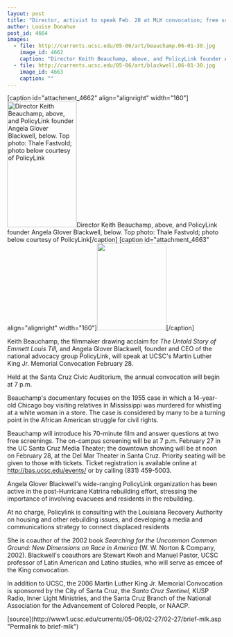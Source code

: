 ```yaml
---
layout: post
title: "Director, activist to speak Feb. 28 at MLK convocation; free screenings beforehand"
author: Louise Donahue 
post_id: 4664
images:
  - file: http://currents.ucsc.edu/05-06/art/beauchamp.06-01-30.jpg
    image_id: 4662
    caption: "Director Keith Beauchamp, above, and PolicyLink founder Angela Glover Blackwell, below. Top photo: Thale Fastvold; photo below courtesy of PolicyLink"
  - file: http://currents.ucsc.edu/05-06/art/blackwell.06-01-30.jpg
    image_id: 4663
    caption: ""
---
```


[caption id="attachment_4662" align="alignright" width="160"]<a href="http://localhost/mysite/wp-content/uploads/2006/01/beauchamp.06-01-30.jpg"><img class="size-full wp-image-4662" src="http://localhost/mysite/wp-content/uploads/2006/01/beauchamp.06-01-30.jpg" alt="Director Keith Beauchamp, above, and PolicyLink founder Angela Glover Blackwell, below. Top photo: Thale Fastvold; photo below courtesy of PolicyLink" width="160" height="289" /></a>Director Keith Beauchamp, above, and PolicyLink founder Angela Glover Blackwell, below. Top photo: Thale Fastvold; photo below courtesy of PolicyLink[/caption]
[caption id="attachment_4663" align="alignright" width="160"]<a href="http://localhost/mysite/wp-content/uploads/2006/01/blackwell.06-01-30.jpg"><img class="size-full wp-image-4663" src="http://localhost/mysite/wp-content/uploads/2006/01/blackwell.06-01-30.jpg" alt="" width="160" height="200" /></a>[/caption]
<a name="content" id="content"></a>
<p>
  Keith Beauchamp, the filmmaker drawing acclaim for <i>The Untold Story of Emmett Louis Till,</i> and Angela Glover Blackwell, founder and CEO of the national advocacy group PolicyLink, will speak at UCSC's Martin Luther King Jr. Memorial Convocation February 28.
</p>
<p>
  Held at the Santa Cruz Civic Auditorium, the annual convocation will begin at 7 p.m.
</p>
<p>
  Beauchamp's documentary focuses on the 1955 case in which a 14-year-old Chicago boy visiting relatives in Mississippi was murdered for whistling at a white woman in a store. The case is considered by many to be a turning point in the African American struggle for civil rights.
</p>
<p>
  Beauchamp will introduce his 70-minute film and answer questions at two free screenings. The on-campus screening will be at 7 p.m. February 27 in the UC Santa Cruz Media Theater; the downtown showing will be at noon on February 28, at the Del Mar Theater in Santa Cruz. Priority seating will be given to those with tickets. Ticket registration is available online at <a href="http://bas.ucsc.edu/events/">http://bas.ucsc.edu/events/</a> or by calling (831) 459-5003.
</p>
<p>
  Angela Glover Blackwell's wide-ranging PolicyLink organization has been active in the post-Hurricane Katrina rebuilding effort, stressing the importance of involving evacuees and residents in the rebuilding.
</p>
<p>
  At no charge, Policylink is consulting with the Louisiana Recovery Authority on housing and other rebuilding issues, and developing a media and communications strategy to connect displaced residents
</p>
<p>
  She is coauthor of the 2002 book <i>Searching for the Uncommon Common Ground: New Dimensions on Race in America</i> (W. W. Norton &amp; Company, 2002). Blackwell's coauthors are Stewart Kwoh and Manuel Pastor, UCSC professor of Latin American and Latino studies, who will serve as emcee of the King convocation.
</p>
<p>
  In addition to UCSC, the 2006 Martin Luther King Jr. Memorial Convocation is sponsored by the City of Santa Cruz, the <i>Santa Cruz Sentinel,</i> KUSP Radio, Inner Light Ministries, and the Santa Cruz Branch of the National Association for the Advancement of Colored People, or NAACP.
</p>
<form>
  <input name="t1" size="-1" type="hidden">
</form>




</p>
[source](http://www1.ucsc.edu/currents/05-06/02-27/02-27/brief-mlk.asp "Permalink to brief-mlk")
